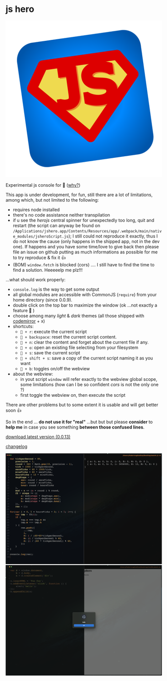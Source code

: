 # js hero
![jshero](https://raw.githubusercontent.com/fedeghe/jshero-app/master/jsheroIcon.png)

Experimental js console for  ([why?](https://github.com/fedeghe/jshero-app/blob/master/WHY.md))

This app is under development, for fun, still there are a lot of limitations, among which, but not limited to the following:
- requires node installed
- there's no code assistance neither transpilation
- if u see the _herojs_ central spinner for unexpectedly too long, quit and restart (the script can anyway be found on `/Applications/jshero.app/Contents/Resources/app/.webpack/main/native_modules/jsheroScript.js`); I still could not reproduce it exactly, thus I do not know the cause (only happens in the shipped app, not in the dev one). If happens and you have some time/love to give back then please file an issue on github putting as much informations as possible for me to try reproduce & fix it 👍  
- (BOM) `window.fetch` is blocked (cors) .... I still have to find the time to find a solution. Heeeeelp me plz!!!

...what should work properly:
- `console.log` is the way to get some output
- all global modules are accessible with CommonJS (`require`) from your home directory (since 0.0.9).
- double click on the top bar to maximize the window (ok ...not exactly a feature 🤦 )
- choose among many _light_ & _dark_ themes (all those shipped with [codemirror](https://codemirror.net/) + x)
- shortcuts:
    - ` + r`: execute the current script
    - ` + backspace`: reset the current script content. 
    - ` + n`: clear the content and forget about the current file if any.
    - ` + o`: open an existing file selecting from your filesystem 
    - ` + s`: save the current script
    - ` + shift + s`: save a copy of the current script naming it as you want
    - ` + b`: toggles on/off the webview
 - about the webview:
    - in yout script `window` will refer exactly to the webview global scope, some limitations (how can I be so confident _cors_ is not the only one ?)
    - first toggle the webview on, then execute the script

There are other problems but to some extent it is usable and will get better soon 👍

So in the end ... **do not use it for "real"** ...but but but please **consider** to **help me** in case you see something **between those confused lines**.




[download latest version (0.0.13)](https://github.com/fedeghe/jshero-app/raw/master/versions/jshero-0.0.13-x64.dmg)  

[changelog](https://github.com/fedeghe/jshero-app/blob/master/CHANGELOG.md)  


![a screenshot](https://raw.githubusercontent.com/fedeghe/jshero-app/master/jshero.png "jsHero")
![a screenshot](https://raw.githubusercontent.com/fedeghe/jshero-app/master/jsheroB.png "jsHero")